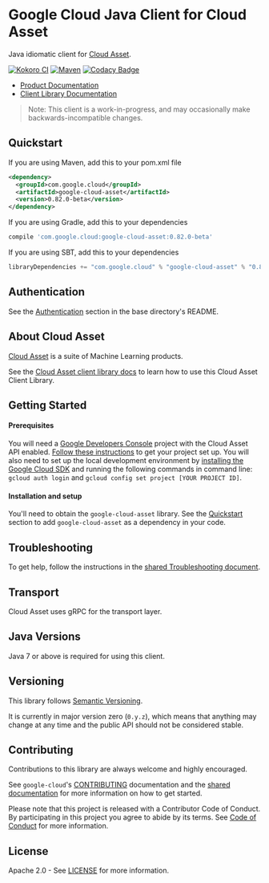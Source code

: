 Google Cloud Java Client for Cloud Asset
===================================================

Java idiomatic client for [Cloud Asset][cloud-asset].

[![Kokoro CI](http://storage.googleapis.com/cloud-devrel-public/java/badges/google-cloud-java/master.svg)](http://storage.googleapis.com/cloud-devrel-public/java/badges/google-cloud-java/master.html)
[![Maven](https://img.shields.io/maven-central/v/com.google.cloud/google-cloud-asset.svg)](https://img.shields.io/maven-central/v/com.google.cloud/google-cloud-asset.svg)
[![Codacy Badge](https://api.codacy.com/project/badge/grade/9da006ad7c3a4fe1abd142e77c003917)](https://www.codacy.com/app/mziccard/google-cloud-java)

- [Product Documentation][asset-product-docs]
- [Client Library Documentation][asset-lib-docs]

> Note: This client is a work-in-progress, and may occasionally
> make backwards-incompatible changes.

Quickstart
----------

[//]: # ({x-version-update-start:google-cloud-asset:released})
If you are using Maven, add this to your pom.xml file
```xml
<dependency>
  <groupId>com.google.cloud</groupId>
  <artifactId>google-cloud-asset</artifactId>
  <version>0.82.0-beta</version>
</dependency>
```
If you are using Gradle, add this to your dependencies
```Groovy
compile 'com.google.cloud:google-cloud-asset:0.82.0-beta'
```
If you are using SBT, add this to your dependencies
```Scala
libraryDependencies += "com.google.cloud" % "google-cloud-asset" % "0.82.0-beta"
```
[//]: # ({x-version-update-end})

Authentication
--------------

See the [Authentication](https://github.com/GoogleCloudPlatform/google-cloud-java#authentication) section in the base directory's README.

About Cloud Asset
----------------------------

[Cloud Asset][cloud-asset] is a suite of Machine Learning products.

See the [Cloud Asset client library docs][asset-lib-docs] to learn how to use this Cloud Asset Client Library.

Getting Started
---------------
#### Prerequisites
You will need a [Google Developers Console](https://console.developers.google.com/) project with the Cloud Asset API enabled. [Follow these instructions](https://cloud.google.com/resource-manager/docs/creating-managing-projects) to get your project set up. You will also need to set up the local development environment by [installing the Google Cloud SDK](https://cloud.google.com/sdk/) and running the following commands in command line: `gcloud auth login` and `gcloud config set project [YOUR PROJECT ID]`.

#### Installation and setup
You'll need to obtain the `google-cloud-asset` library.  See the [Quickstart](#quickstart) section to add `google-cloud-asset` as a dependency in your code.

Troubleshooting
---------------

To get help, follow the instructions in the [shared Troubleshooting document](https://github.com/googleapis/google-cloud-common/blob/master/troubleshooting/readme.md#troubleshooting).

Transport
---------
Cloud Asset uses gRPC for the transport layer.

Java Versions
-------------

Java 7 or above is required for using this client.

Versioning
----------

This library follows [Semantic Versioning](http://semver.org/).

It is currently in major version zero (``0.y.z``), which means that anything may change at any time and the public API should not be considered stable.

Contributing
------------

Contributions to this library are always welcome and highly encouraged.

See `google-cloud`'s [CONTRIBUTING] documentation and the [shared documentation](https://github.com/googleapis/google-cloud-common/blob/master/contributing/readme.md#how-to-contribute-to-gcloud) for more information on how to get started.

Please note that this project is released with a Contributor Code of Conduct. By participating in this project you agree to abide by its terms. See [Code of Conduct][code-of-conduct] for more information.

License
-------

Apache 2.0 - See [LICENSE] for more information.


[CONTRIBUTING]:https://github.com/GoogleCloudPlatform/google-cloud-java/blob/master/CONTRIBUTING.md
[code-of-conduct]:https://github.com/GoogleCloudPlatform/google-cloud-java/blob/master/CODE_OF_CONDUCT.md#contributor-code-of-conduct
[LICENSE]: https://github.com/GoogleCloudPlatform/google-cloud-java/blob/master/LICENSE
[cloud-platform]: https://cloud.google.com/
[cloud-asset]: https://cloud.google.com/resource-manager/docs/cloud-asset-inventory/overview
[asset-product-docs]: https://cloud.google.com/resource-manager/docs/cloud-asset-inventory/overview
[asset-lib-docs]: https://googleapis.github.io/google-cloud-java/google-cloud-clients/apidocs/index.html?com/google/cloud/asset/v1beta1/package-summary.html
